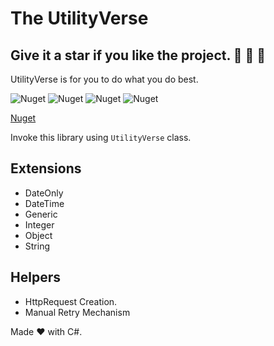 ﻿# The UtilityVerse

## Give it a star if you like the project. 👏 🌠 🌟

UtilityVerse is for you to do what you do best. 

![Nuget](https://img.shields.io/nuget/v/TheUtilityVerse)
![Nuget](https://img.shields.io/nuget/dt/TheUtilityVerse?style=plastic)
![Nuget](https://img.shields.io/github/repo-size/purkayasta/TheUtilityVerse?style=social)
![Nuget](https://img.shields.io/github/last-commit/purkayasta/TheUtilityVerse?style=flat-square)

[Nuget](https://www.nuget.org/packages/TheUtilityVerse/)

Invoke this library using ```UtilityVerse``` class.

## Extensions
- DateOnly
- DateTime
- Generic
- Integer
- Object
- String


## Helpers
- HttpRequest Creation.
- Manual Retry Mechanism



Made ❤ with C#.